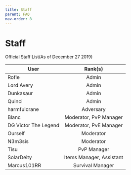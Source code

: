 ```yaml
---
title: Staff
parent: FAQ
nav-order: 8
---
```

# Staff
Official Staff List(As of December 27 2019)

| User                 | Rank(s)                  |
| -------------------- |:------------------------:|
| Rofle                | Admin                    |
| Lord Avery           | Admin                    |
| Dunkasaur            | Admin                    |
| Quinci               | Admin                    |
| harmfulcrane         | Adversary                |
| Blanc                | Moderator, PvP Manager   |
| DG Victor The Legend | Moderator, PvE Manager   |
| Ourself              | Moderator                |
| N3m3sis              | Moderator                |
| Tisu                 | PvP Manager              |
| SolarDeity           | Items Manager, Assistant |
| Marcus101RR          | Survival Manager         |
